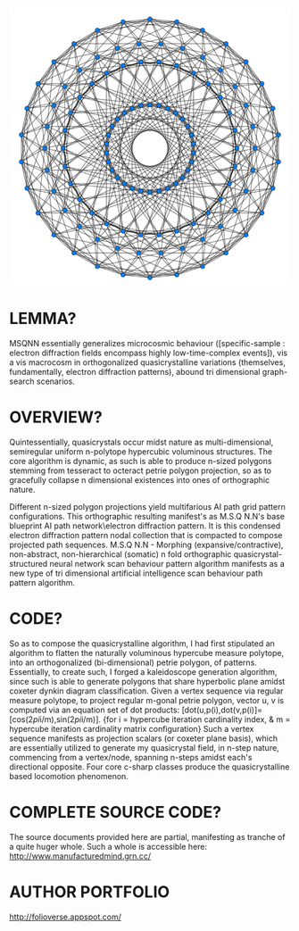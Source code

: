 ![Alt text](https://github.com/JordanMicahBennett/MORPHING-SOMATIC-QUASICRYSTAL-NEURAL-NETWORK/blob/master/source-code/data/images/captures/0.png?raw=true "default page")
============================================






LEMMA? 
============================================
MSQNN essentially generalizes microcosmic behaviour ([specific-sample : electron diffraction fields encompass highly low-time-complex events]), vis a vis macrocosm in orthogonalized quasicrystalline variations (themselves, fundamentally, electron diffraction patterns), abound tri dimensional graph-search scenarios.






OVERVIEW? 
============================================
Quintessentially, quasicrystals occur midst nature as multi-dimensional, semiregular uniform n-polytope hypercubic voluminous structures.
The core algorithm is dynamic, as such is able to produce n-sized polygons stemming from tesseract to octeract petrie polygon projection, so as to gracefully collapse n dimensional existences into ones of orthographic nature.

Different n-sized polygon projections yield multifarious AI path grid pattern configurations.
This orthographic resulting manifest's as M.S.Q N.N's base blueprint AI path network\electron diffraction pattern. It is this condensed electron diffraction pattern nodal collection that is compacted to compose projected path sequences.
M.S.Q N.N - Morphing (expansive/contractive), non-abstract, non-hierarchical (somatic) n fold orthographic quasicrystal-structured neural network scan behaviour pattern algorithm manifests as a new type of tri dimensional artificial intelligence scan behaviour path pattern algorithm.




CODE?
============================================
So as to compose the quasicrystalline algorithm, I had first stipulated an algorithm to flatten the naturally voluminous hypercube measure polytope, into an orthogonalized (bi-dimensional) petrie polygon, of patterns.
Essentially, to create such, I forged a kaleidoscope generation algorithm, since such is able to generate polygons that share hyperbolic plane amidst coxeter dynkin diagram classification.
Given a vertex sequence via regular measure polytope, to project regular m-gonal petrie polygon, vector u, v is computed via an equation set of dot products: [dot(u,p(i),dot(v,p(i)]=[cos(2*pi*i/m),sin(2*pi*i/m)]. {for i = hypercube iteration cardinality index, & m = hypercube iteration cardinality 
matrix configuration}
Such a vertex sequence manifests as projection scalars (or coxeter plane basis), which are essentially utilized to generate my quasicrystal field, in n-step nature, commencing from a vertex/node, spanning n-steps amidst each's directional opposite.
Four core c-sharp classes produce the quasicrystalline based locomotion phenomenon.




COMPLETE SOURCE CODE?
============================================
The source documents provided here are partial, manifesting as tranche of a quite huger whole.
Such a whole is accessible here: http://www.manufacturedmind.grn.cc/




AUTHOR PORTFOLIO
============================================
http://folioverse.appspot.com/
